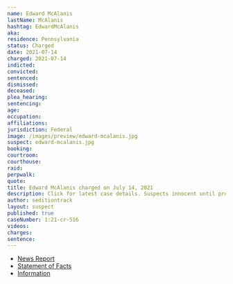 ```yaml
---
name: Edward McAlanis
lastName: McAlanis
hashtag: EdwardMcAlanis
aka:
residence: Pennsylvania
status: Charged
date: 2021-07-14
charged: 2021-07-14
indicted:
convicted:
sentenced:
dismissed:
deceased:
plea_hearing:
sentencing:
age:
occupation:
affiliations:
jurisdiction: Federal
image: /images/preview/edward-mcalanis.jpg
suspect: edward-mcalanis.jpg
booking:
courtroom:
courthouse:
raid:
perpwalk:
quote:
title: Edward McAlanis charged on July 14, 2021
description: Click for latest case details. Suspects innocent until proven guilty.
author: seditiontrack
layout: suspect
published: true
caseNumber: 1:21-cr-516
videos:
charges:
sentence:
---
```

- [News Report](https://dailyvoice.com/pennsylvania/lancaster/news/pa-man-running-for-judge-of-elections-charged-by-fbi-for-role-in-capitol-riot/814669/)
- [Statement of Facts](https://extremism.gwu.edu/sites/g/files/zaxdzs2191/f/Edward%20McAlanis%20Statement%20of%20Facts.pdf)
- [Information](https://www.justice.gov/usao-dc/case-multi-defendant/file/1439616/download)
